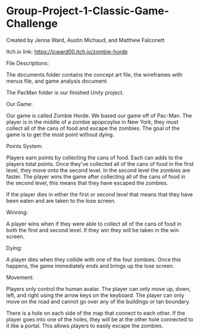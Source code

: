 # Group-Project-1-Classic-Game-Challenge

Created by Jenna Ward, Austin Michaud, and Matthew Falconett

Itch.io link: https://jcward00.itch.io/zombie-horde

File Descriptions:

The documents folder contains the concept art file, the wireframes with menus file, and game analysis document.

The PacMan folder is our finished Unity project.

Our Game:

Our game is called Zombie Horde. We based our game off of Pac-Man. The player is in the middle of a zombie apopcoylse in New York, they must collect all of the cans of food and escape the zombies. The goal of the game is to get the most point without dying.

Points System:

Players earn points by collecting the cans of food. Each can adds to the players total points. Once they've collected all of the cans of food in the first level, they move onto the second level. In the second level the zombies are faster. The player wins the game after collecting all of the cans of food in the second level, this means that they have escaped the zombies.

If the player dies in either the first or second level that means that they have been eaten and are taken to the lose screen.

Winning:

A player wins when if they were able to collect all of the cans of food in both the first and second level. If they win they will be taken in the win screen.

Dying:

A player dies when they collide with one of the four zombies. Once this happens, the game immediately ends and brings up the lose screen.

Movement:

Players only control the human avatar. The player can only move up, down, left, and right using the arrow keys on the keyboard. The player can only move on the road and cannot go over any of the buildings or tan boundary.

There is a hole on each side of the map that connect to each other. If the player goes into one of the holes, they will be at the other hole connected to it like a portal. This allows players to easily escape the zombies.
